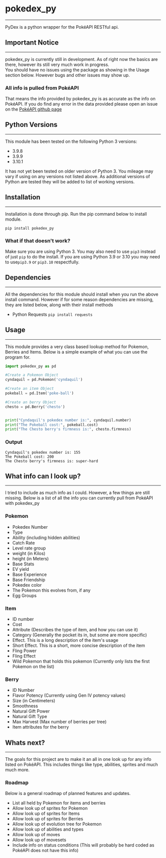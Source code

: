 # pokedex_py
----

PyDex is a python wrapper for the PokéAPI RESTful api. 

## Important Notice
----  
pokedex_py is currently still in development. As of right now the basics are there, however its still very much work in progress.  
You should have no issues using the package as showing in the Usage section below. However bugs and other issues may show up.

### All info is pulled from PokéAPI  
That means the info provided by pokedex_py is as accurate as the info on PokéAPI.
If you do find any error in the data provided please open an issue on the [PokéAPI github page](https://github.com/PokeAPI/pokedex/issues)


## Python Versions
----
This module has been tested on the following Python 3 versions: 
- 3.9.8 
- 3.9.9 
- 3.10.1

It has not yet been tested on older version of Python 3. You mileage may vary if using on any versions not listed above.
As additional versions of Python are tested they will be added to list of working versions.


## Installation
----
Installation is done through pip. Run the pip command below to install module.  

```
pip install pokedex_py
```

### What if that doesn't work?  
Make sure you are using Python 3. You may also need to use `pip3` instead of just `pip` to do the install.
If you are using Python 3.9 or 3.10 you may need to use`pip3.9` or `pip3.10` respectfully.


## Dependencies
----
All the dependencies for this module should install when you run the above install command.
However if for some reason dependencies are missing, they are listed below, along with their install methods

- Python Requests `pip install requests`


## Usage
----
This module provides a very class based lookup method for Pokemon, Berries and Items. 
Below is a simple example of what you can use the program for.

```python
import pokedex_py as pd

#Create a Pokemon Object
cyndaquil = pd.Pokemon('cyndaquil')

#Create an item Object
pokeball = pd.Item('poke-ball')

#Create an berry Object
chesto = pd.Berry('chesto')


print("Cyndaquil's pokedex number is:", cyndaquil.number)
print("The Pokeball cost:", pokeball.cost)
print("The Chesto berry's firmness is:", chesto.firmness)
```

### Output
```
Cyndaquil's pokedex number is: 155
The Pokeball cost: 200
The Chesto berry's firmness is: super-hard
```

## What info can I look up?
----
I tried to include as much info as I could. However, a few things are still missing.
Below is a list of all the info you can currently pull from PokéAPI with pokedex_py

### Pokemon
- Pokedex Number
- Type
- Ability (including hidden abilities)
- Catch Rate
- Level rate group
- weight (in Kilos)
- height (in Meters)
- Base Stats
- EV yield
- Base Experience
- Base Friendship
- Pokedex color
- The Pokemon this evolves from, if any
- Egg Groups

### Item
- ID number
- Cost
- Attribute (Describes the type of item, and how you can use it)
- Category (Generally the pocket its in, but some are more specific)
- Effect. This is a long description of the item's usage
- Short Effect. This is a short, more concise description of the item
- Fling Power
- Fling Effect
- Wild Pokemon that holds this pokemon (Currently only lists the first Pokemon on the list)

### Berry
- ID Number
- Flavor Potency (Currently using Gen IV potency values)
- Size (in Centimeters)
- Smoothness
- Natural Gift Power
- Natural Gift Type
- Max Harvest (Max number of berries per tree)
- Item attributes for the berry


## Whats next?
----
The goals for this project are to make it an all in one look up for any info listed on PokéAPI. This includes things like type, abilities, sprites and much much more.

### Roadmap
Below is a general roadmap of planned features and updates. 
- List all held by Pokemon for items and berries
- Allow look up of sprites for Pokemon
- Allow look up of sprites for Items
- Allow look up of sprites for Berries
- Allow look up of evolution tree for Pokemon
- Allow look up of abilities and types
- Allow look up of moves
- Allow look up of movesets
- Include info on status conditions (This will probably be hard coded as PokéAPI does not have this info)

